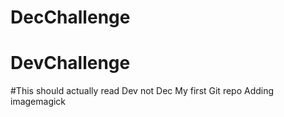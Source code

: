 # DecChallenge
# DevChallenge
#This should actually read Dev not Dec
My first Git repo
Adding imagemagick

